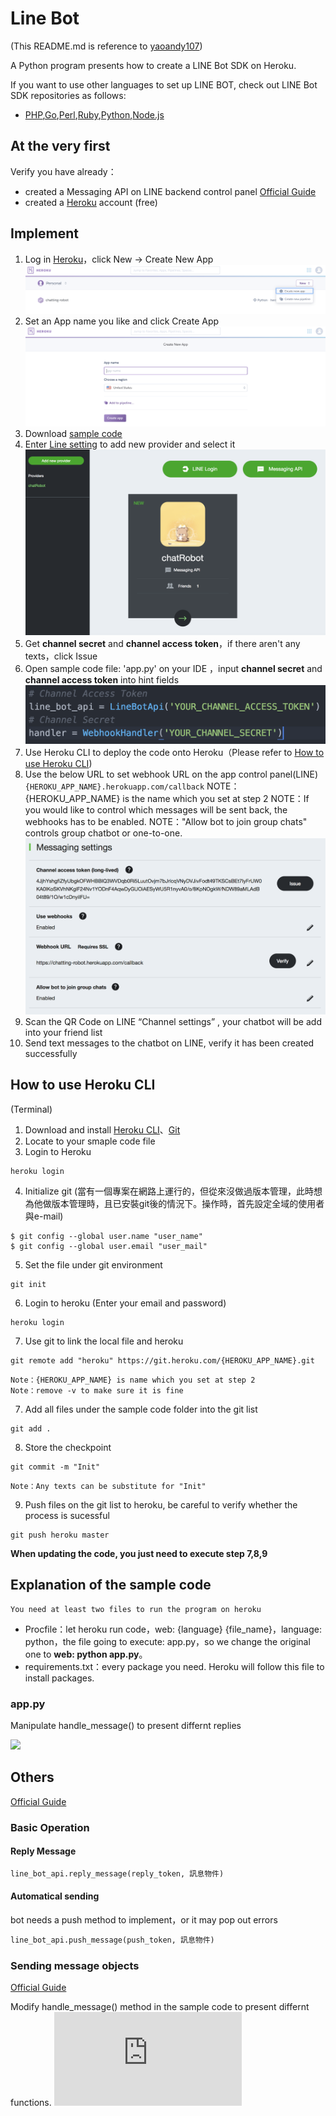 # Line Bot 
(This README.md is reference to [yaoandy107](https://github.com/yaoandy107/line-bot-tutorial))

A Python program presents how to create a LINE Bot SDK on Heroku.

If you want to use other languages to set up LINE BOT, check out LINE Bot SDK repositories as follows:
- [PHP](https://github.com/line/line-bot-sdk-php),[Go](https://github.com/line/line-bot-sdk-go),[Perl](https://github.com/line/line-bot-sdk-perl),[Ruby](https://github.com/line/line-bot-sdk-ruby),[Python](https://github.com/line/line-bot-sdk-python),[Node.js](https://github.com/line/line-bot-sdk-nodejs)

## At the very first

Verify you have already：

- created a Messaging API on LINE backend control panel [Official Guide](https://developers.line.me/en/docs/messaging-api/getting-started/)
- created a [Heroku](https://www.heroku.com) account (free)

## Implement

1. Log in [Heroku](https://dashboard.heroku.com/apps)，click New -> Create New App   
  ![](https://github.com/Sabrinalulu/line_chatbot/blob/master/pictures/create.png)
2. Set an App name you like and click Create App 
  ![](https://github.com/Sabrinalulu/line_chatbot/blob/master/pictures/create1.png)
3. Download [sample code](https://github.com/yaoandy107/line-bot-tutorial/archive/master.zip)
4. Enter [Line setting](https://developers.line.me/console/) to add new provider and select it
  ![](https://github.com/Sabrinalulu/line_chatbot/blob/master/pictures/line_panel.png)
5. Get **channel secret** and **channel access token**，if there aren't any texts，click Issue
6. Open sample code file: 'app.py' on your IDE ，input **channel secret** and **channel access token** into hint fields
  ![](https://github.com/Sabrinalulu/line_chatbot/blob/master/pictures/token1.png)
7. Use Heroku CLI to deploy the code onto Heroku（Please refer to [How to use Heroku CLI](#How-to-use-Heroku-CLI))
8. Use the below URL to set webhook URL on the app control panel(LINE)
  `{HEROKU_APP_NAME}.herokuapp.com/callback`
  NOTE：{HEROKU_APP_NAME} is the name which you set at step 2
  NOTE：If you would like to control which messages will be sent back, the webhooks has to be enabled. 
  NOTE："Allow bot to join group chats" controls group chatbot or one-to-one.
  ![](https://github.com/Sabrinalulu/line_chatbot/blob/master/pictures/setting.png)
9. Scan the QR Code on LINE “Channel settings” , your chatbot will be add into your friend list
10. Send text messages to the chatbot on LINE, verify it has been created successfully

## How to use Heroku CLI 
(Terminal)

1. Download and install [Heroku CLI](https://devcenter.heroku.com/articles/heroku-cli)、[Git](https://git-scm.com/)
2. Locate to your smaple code file
3. Login to Heroku
```shell＝
heroku login
```
4. Initialize git
(當有一個專案在網路上運行的，但從來沒做過版本管理，此時想為他做版本管理時，且已安裝git後的情況下。操作時，首先設定全域的使用者與e-mail)
``` shell=
$ git config --global user.name "user_name"
$ git config --global user.email "user_mail"
```
5. Set the file under git environment
```shell＝
git init
```
6. Login to heroku (Enter your email and password)
```shell＝
heroku login
```
7. Use git to link the local file and heroku
```shell＝
git remote add "heroku" https://git.heroku.com/{HEROKU_APP_NAME}.git
```
    Note：{HEROKU_APP_NAME} is name which you set at step 2
    Note：remove -v to make sure it is fine
7. Add all files under the sample code folder into the git list
```shell
git add .
```
8. Store the checkpoint
```shell
git commit -m "Init"
```
    Note：Any texts can be substitute for "Init" 
9. Push files on the git list to heroku, be careful to verify whether the process is sucessful
```shell
git push heroku master
```
**When updating the code, you just need to execute step 7,8,9**

## Explanation of the sample code
```
You need at least two files to run the program on heroku
```
- Procfile：let heroku run code，web: {language} {file_name}，language: python，the file going to execute: app.py，so we change the original one to **web: python app.py**。
- requirements.txt：every package you need. Heroku will follow this file to install packages.

### app.py
Manipulate handle_message() to present differnt replies

![](https://i.imgur.com/DNeNbpV.png)


## Others
[Official Guide](https://github.com/line/line-bot-sdk-python#api)
### Basic Operation
#### Reply Message
```python
line_bot_api.reply_message(reply_token, 訊息物件)
```
#### Automatical sending
bot needs a push method to implement，or it may pop out errors
```python
line_bot_api.push_message(push_token, 訊息物件)
```

### Sending message objects

[Official Guide](https://devdocs.line.me/en/#send-message-object)

Modify handle_message() method in the sample code to present differnt functions.
![GO](https://github.com/Sabrinalulu/line_chatbot/blob/master/more_functions.md)
